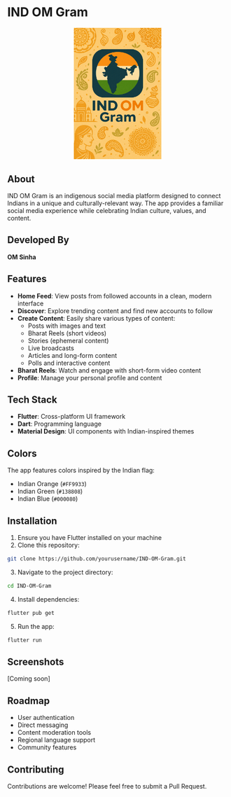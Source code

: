 # IND OM Gram

<p align="center">
  <img src="assets/images/IND.png" alt="IND OM Gram Logo" width="200"/>
</p>

## About
IND OM Gram is an indigenous social media platform designed to connect Indians in a unique and culturally-relevant way. The app provides a familiar social media experience while celebrating Indian culture, values, and content.

## Developed By
**OM Sinha**

## Features

- **Home Feed**: View posts from followed accounts in a clean, modern interface
- **Discover**: Explore trending content and find new accounts to follow
- **Create Content**: Easily share various types of content:
  - Posts with images and text
  - Bharat Reels (short videos)
  - Stories (ephemeral content)
  - Live broadcasts
  - Articles and long-form content
  - Polls and interactive content
- **Bharat Reels**: Watch and engage with short-form video content
- **Profile**: Manage your personal profile and content

## Tech Stack

- **Flutter**: Cross-platform UI framework
- **Dart**: Programming language
- **Material Design**: UI components with Indian-inspired themes

## Colors

The app features colors inspired by the Indian flag:
- Indian Orange (`#FF9933`)
- Indian Green (`#138808`)
- Indian Blue (`#000080`)

## Installation

1. Ensure you have Flutter installed on your machine
2. Clone this repository:
```bash
git clone https://github.com/yourusername/IND-OM-Gram.git
```
3. Navigate to the project directory:
```bash
cd IND-OM-Gram
```
4. Install dependencies:
```bash
flutter pub get
```
5. Run the app:
```bash
flutter run
```

## Screenshots

[Coming soon]

## Roadmap

- User authentication
- Direct messaging
- Content moderation tools
- Regional language support
- Community features

## Contributing

Contributions are welcome! Please feel free to submit a Pull Request.

